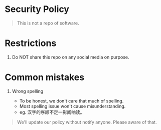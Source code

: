 # Security Policy
> This is not a repo of software.

# Restrictions
  1. Do NOT share this repo on any social media on purpose.

# Common mistakes
  1. Wrong spelling
  
      - To be honest, we don't care that much of spelling.
      - Most spelling issue won't cause misunderstanding.
      - eg. 汉字的序顺不定一影阅响读。

> We'll update our policy without notify anyone. Please aware of that.
